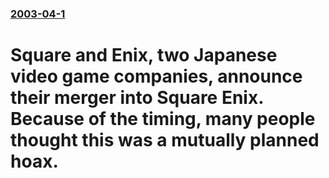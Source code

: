 ### [2003-04-1](/news/2003/04/1/index.md)

#  Square and Enix, two Japanese video game companies, announce their merger into Square Enix. Because of the timing, many people thought this was a mutually planned hoax.



